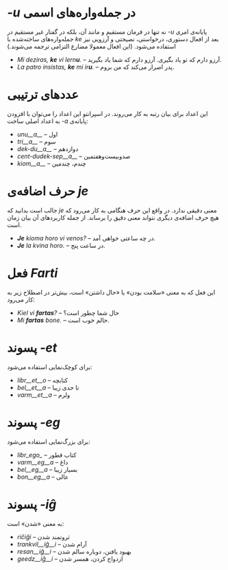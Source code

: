 # *<span dir="ltr">-u</span>* در جمله‌واره‌های اسمی

پایانه‌ی امری *<span dir="ltr">-u</span>* نه تنها در فرمان مستقیم و مانند آن، بلکه در گفتار غیر مستقیم در جمله‌واره‌های ساخته‌شده با *ke* بعد از افعال دستوری، درخواستی، نصیحتی و آرزویی نیز استفاده می‌شود. (این افعال معمولا مضارع التزامی ترجمه می‌شوند.)

- *<span dir="ltr">Mi deziras, <b>ke</b> vi lern<b>u</b>.</span>* – آرزو دارم که تو یاد بگیری. آرزو دارم که شما یاد بگیرید.
- *<span dir="ltr">La patro insistas, <b>ke</b> mi ir<b>u</b>.</span>* – پدر اصرار می‌کند که من بروم. 

# عددهای ترتیبی
این اعداد برای بیان رتبه به کار می‌روند. در اسپرانتو این اعداد را می‌توان با افزودن پایانه‌ی *<span dir="ltr">-a</span>* به اعداد اصلی ساخت:

- *unu__a__* – اول
- *tri__a__* – سوم
- *dek-du__a__* – دوازدهم
- *cent-dudek-sep__a__* – صدوبیست‌وهفتمین
- *kiom__a__* – چندم، چندمین

# حرف اضافه‌ی *je*

جالب است بدانید که *je* معنی دقیقی ندارد. در واقع این حرف هنگامی به کار می‌رود که هیچ حرف اضافه‌ی دیگری نتواند معنی دقیق را برساند. از جمله کاربردهای آن بیان زمان است.

- *<span dir="ltr"><b>Je</b> kioma horo vi venos?</span>* – در چه ساعتی خواهی آمد.
- *<span dir="ltr"><b>Je</b> la kvina horo.</span>* – در ساعت پنج.
 

# فعل *Farti*

این فعل که به معنی «سلامت بودن» یا «حال داشتن» است، بیش‌تر در اصطلاح زیر به کار می‌رود:

- *<span dir="ltr">Kiel vi <b>fartas</b>?</span>* – حال شما چطور است؟
- *<span dir="ltr">Mi <b>fartas</b> bone.</span>* – حالم خوب است.


# پسوند *<span dir="ltr">-et</span>*

برای کوچک‌نمایی استفاده می‌شود:

- *libr__et__o* – کتابچه
- *bel__et__a*  – تا حدی زیبا
- *varm__et__a* – ولرم
 

# پسوند *<span dir="ltr">-eg</span>*

برای بزرگ‌نمایی استفاده می‌شود:

- *libr_ego_*    – کتاب قطور
- *varm__eg__a*  – داغ
- *bel__eg__a*   – بسیار زیبا
- *bon__eg__a*   – عالی
 

# پسوند *<span dir="ltr">-iĝ</span>*

به معنی «شدن» است:

- *riĉiĝi*          – ثروتمند شدن
- *trankvil__iĝ__i* – آرام شدن
- *resan__iĝ__i*    – بهبود یافتن، دوباره سالم شدن
- *geedz__iĝ__i*    – ازدواج کردن، همسر شدن
 

